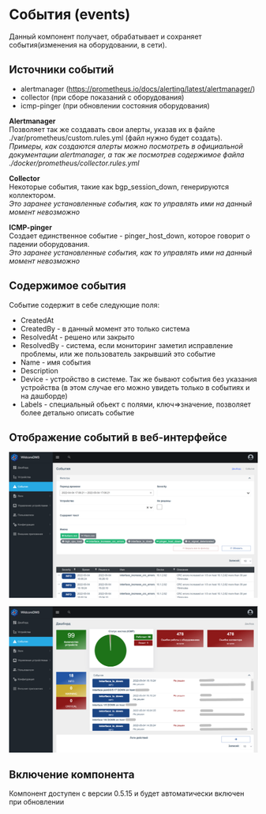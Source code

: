 # Cобытия (events)
Данный компонент получает, обрабатывает и сохраняет события(изменения на оборудовании, в сети). 

## Источники событий
* alertmanager (https://prometheus.io/docs/alerting/latest/alertmanager/)   
* collector (при сборе показаний с оборудования)
* icmp-pinger (при обновлении состояния оборудования)

**Alertmanager**   
Позволяет так же создавать свои алерты, указав их в файле ./var/prometheus/custom.rules.yml (файл нужно будет создать).          
*Примеры, как создаются алерты можно посмотреть в официальной документации alertmanager, а так же посмотрев содержимое файла ./docker/prometheus/collector.rules.yml*

**Collector**   
Некоторые события, такие как bgp_session_down, генерируются коллектором.    
*Это заранее установленные события, как то управлять ими на данный момент невозможно*

**ICMP-pinger**   
Создает единственное событие - pinger_host_down, которое говорит о падении оборудования.   
*Это заранее установленные события, как то управлять ими на данный момент невозможно*


## Содержимое события    
Событие содержит в себе следующие поля: 
* CreatedAt
* CreatedBy - в данный момент это только система
* ResolvedAt - решено или закрыто
* ResolvedBy -  система, если мониторинг заметил исправление проблемы, или же пользователь закрывший это событие
* Name - имя события
* Description 
* Device - устройство в системе. Так же бывают события без указания устройства (в этом случае его можно увидеть только в событиях и на дашборде)
* Labels - специальный обьект с полями, ключ=>значение, позволяет более детально описать событие

## Отображение событий в веб-интерфейсе   
![main_logs](../res/events_main_logs.png)

![dashboard](../res/events_dashboard.png)


## Включение компонента   
Компонент доступен с версии 0.5.15 и будет автоматически включен при обновлении
